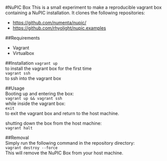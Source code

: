#NuPIC Box
This is a small experiment to make a reproducible vagrant box containing a  NuPIC installation. It clones the following repositories:  
- https://github.com/numenta/nupic/
- https://github.com/rhyolight/nupic.examples

##Requirements  
- Vagrant
- Virtualbox

##Installation
    ```
    vagrant up
    ```  
to install the vagrant box for the first time  
    ```
    vagrant ssh
    ```  
to ssh into the vagrant box  

##Usage  
Booting up and entering the box:  
    ```
    vagrant up && vagrant ssh
    ```  
while inside the vagrant box:  
    ```
    exit
    ```  
to exit the vagrant box and return to the host machine.  

shutting down the box from the host machine:  
    ```
    vagrant halt
    ```  

##Removal  
Simply run the following command in the repository directory:  
    ```
    vagrant destroy --force
    ```  
This will remove the NuPIC Box from your host machine.  